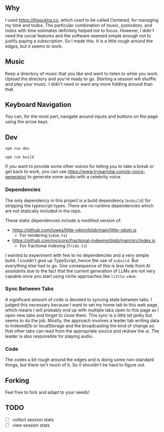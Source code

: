 ## Why

I used https://thesukha.co, which used to be called Centered, for managing my time and todos. The particular combination of music, pomodoro, and todos with time estimates definitely helped me to focus. However, I didn't need the social features and the software seemed simple enough not to justify paying a subscription. So I made this. It is a little rough around the edges, but it seems to work.

## Music

Keep a directory of music that you like and want to listen to while you work. Upload the directory and you're ready to go. Starting a session will shuffle and play your music. I didn't need or want any more fiddling around than that.

## Keyboard Navigation

You can, for the most part, navigate around inputs and buttons on the page using the arrow keys.

## Dev

```
npm run dev
```

```
npm run build
```

If you want to provide some other voices for telling you to take a break or get back to work, you can use https://www.tryparrotai.com/ai-voice-generator/ to generate some audio with a celebrity voice.

### Dependencies

The only dependency in this project is a build dependency (`esbuild`) for stripping the typescript types. There are no runtime dependencies which are not statically included in the repo.

These static dependencies include a modified version of:

- https://github.com/luwes/little-vdom/blob/main/little-vdom.js
  - For rendering (`vdom.ts`)
- https://github.com/rocicorp/fractional-indexing/blob/main/src/index.js
  - For fractional indexing (`fridx.ts`)

I wanted to experiment with few to no dependencies and a very simple build. I couldn't give up TypeScript, hence the use of `esbuild`. But everything else had to go. One consequence of this is less help from AI assistants due to the fact that the current generation of LLMs are not very capable once you start using niche approaches like `little-vdom`.

### Sync Between Tabs

A significant amount of code is devoted to syncing state between tabs. I judged this necessary because I want to set my home tab to this web page, which means I will probably end up with multiple tabs open to this page as I open new tabs and forget to close them. This sync is a little bit janky but seems to do the job. Mostly, the approach involves a leader tab writing data to IndexedDb or localStorage and the broadcasting the kind of change so that other tabs can read from the appropriate source and redraw the ui. The leader is also responsible for playing audio.

### Code

The codes a bit rough around the edges and is doing some non-standard things, but there isn't much of it. So it shouldn't be hard to figure out.

## Forking

Feel free to fork and adapt to your needs!

## TODO

- [ ] collect session stats
- [ ] view session stats
